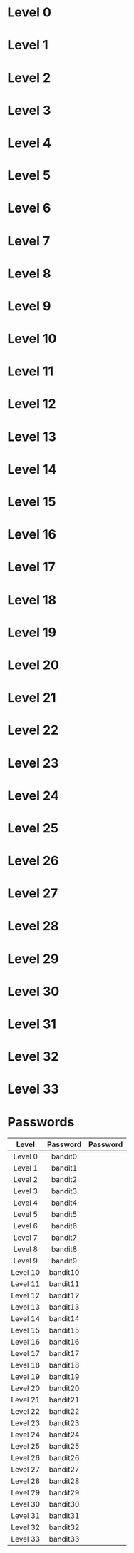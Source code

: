 # Level 0

# Level 1

# Level 2

# Level 3

# Level 4

# Level 5

# Level 6

# Level 7

# Level 8

# Level 9

# Level 10

# Level 11

# Level 12

# Level 13

# Level 14

# Level 15

# Level 16

# Level 17

# Level 18

# Level 19

# Level 20

# Level 21

# Level 22

# Level 23

# Level 24

# Level 25

# Level 26

# Level 27

# Level 28

# Level 29

# Level 30

# Level 31

# Level 32

# Level 33

# Passwords

| Level    | Password |Password|
|:--------:|:--------:|:-------------:|
| Level 0  | bandit0  | |
| Level 1  | bandit1  | |
| Level 2  | bandit2  | |
| Level 3  | bandit3  | |
| Level 4  | bandit4  | |
| Level 5  | bandit5  | |
| Level 6  | bandit6  | |
| Level 7  | bandit7  | |
| Level 8  | bandit8  | |
| Level 9  | bandit9  | |
| Level 10 | bandit10 | |
| Level 11 | bandit11 | |
| Level 12 | bandit12 | |
| Level 13 | bandit13 | |
| Level 14 | bandit14 | |
| Level 15 | bandit15 | |
| Level 16 | bandit16 | |
| Level 17 | bandit17 | |
| Level 18 | bandit18 | |
| Level 19 | bandit19 | |
| Level 20 | bandit20 | |
| Level 21 | bandit21 | |
| Level 22 | bandit22 | |
| Level 23 | bandit23 | |
| Level 24 | bandit24 | |
| Level 25 | bandit25 | |
| Level 26 | bandit26 | |
| Level 27 | bandit27 | |
| Level 28 | bandit28 | |
| Level 29 | bandit29 | |
| Level 30 | bandit30 | |
| Level 31 | bandit31 | |
| Level 32 | bandit32 | |
| Level 33 | bandit33 | |
